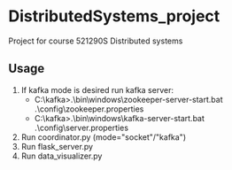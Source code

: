 # DistributedSystems_project

Project for course 521290S Distributed systems

## Usage
1. If kafka mode is desired run kafka server:
    - C:\kafka>.\bin\windows\zookeeper-server-start.bat .\config\zookeeper.properties
    - C:\kafka>.\bin\windows\kafka-server-start.bat .\config\server.properties
2. Run coordinator.py (mode="socket"/"kafka")
3. Run flask_server.py
4. Run data_visualizer.py